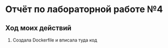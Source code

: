# Отчёт по лабораторной работе №4
## Ход моих действий
1. Создала Dockerfile и вписала туда код
```
